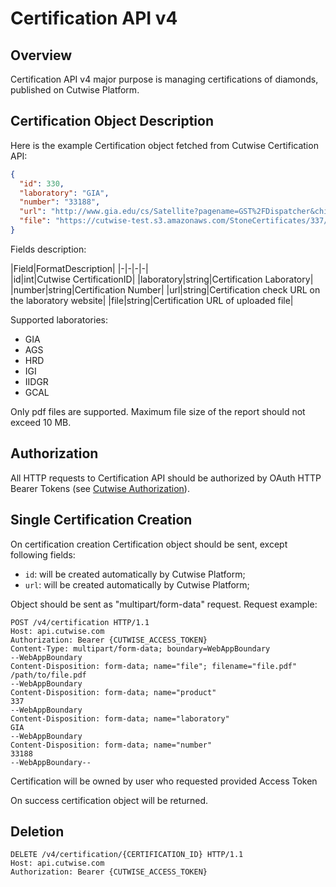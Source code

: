 # Certification API v4

## Overview

Certification API v4 major purpose is managing certifications of diamonds, published on Cutwise Platform.

## Certification Object Description

Here is the example Certification object fetched from Cutwise Certification API:

```json
{
  "id": 330,
  "laboratory": "GIA",
  "number": "33188",
  "url": "http://www.gia.edu/cs/Satellite?pagename=GST%2FDispatcher&childpagename=GIA%2FPage%2FReportCheck&c=Page&cid=1355954554547&reportno=33188",
  "file": "https://cutwise-test.s3.amazonaws.com/StoneCertificates/337/uploded_file.pdf"
}
```

Fields description:

|Field|FormatDescription|
|-|-|-|-|  
|id|int|Cutwise CertificationID|
|laboratory|string|Certification Laboratory|
|number|string|Certification Number|
|url|string|Certification check URL on the laboratory website|
|file|string|Certification URL of uploaded file|

Supported laboratories:
- GIA
- AGS
- HRD
- IGI
- IIDGR
- GCAL

Only pdf files are supported. Maximum file size of the report should not exceed 10 MB.

## Authorization

All HTTP requests to Certification API should be authorized by OAuth HTTP Bearer Tokens (see [Cutwise Authorization](auth.md)).

## Single Certification Creation

On certification creation Certification object should be sent, except following fields:

- `id`: will be created automatically by Cutwise Platform;
- `url`: will be created automatically by Cutwise Platform;

Object should be sent as "multipart/form-data" request.
Request example:

```http
POST /v4/certification HTTP/1.1
Host: api.cutwise.com
Authorization: Bearer {CUTWISE_ACCESS_TOKEN}
Content-Type: multipart/form-data; boundary=WebAppBoundary
--WebAppBoundary
Content-Disposition: form-data; name="file"; filename="file.pdf"
/path/to/file.pdf
--WebAppBoundary
Content-Disposition: form-data; name="product"
337
--WebAppBoundary
Content-Disposition: form-data; name="laboratory"
GIA
--WebAppBoundary
Content-Disposition: form-data; name="number"
33188
--WebAppBoundary--
```

Certification will be owned by user who requested provided Access Token

On success certification object will be returned.

## Deletion

```http
DELETE /v4/certification/{CERTIFICATION_ID} HTTP/1.1
Host: api.cutwise.com
Authorization: Bearer {CUTWISE_ACCESS_TOKEN}
```
